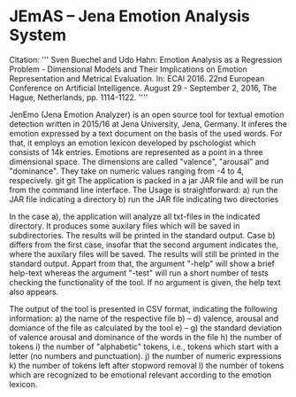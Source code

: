 # JEmAS – Jena Emotion Analysis System

Citation:
'''
Sven Buechel and Udo Hahn: Emotion Analysis as a Regression Problem - Dimensional Models and Their Implications on Emotion Representation and Metrical Evaluation. In: ECAI 2016. 22nd European Conference on Artificial Intelligence. August 29 - September 2, 2016, The Hague, Netherlands, pp. 1114-1122.
''''

JenEmo (Jena Emotion Analyzer) is an open source tool for textual emotion detection 
written in 2015/16 at Jena University, Jena, Germany. 
It inferes the emotion expressed by a text document on the basis of the used words. 
For that, it employs an emotion lexicon developed 
by pschologist which consists of 14k entries. Emotions are represented as 
a point in a three dimensional space. The dimensions are called "valence", 
"arousal" and "dominance". 
They take on numeric values ranging from -4 to 4, respecively.
git
git
The application is packed in a jar JAR file 
and will be run from the command line interface. 
The Usage is straightforward:
	a) run the JAR file indicating a directory
	b) run the JAR file indicating two directories

In the case a), the application will analyze all txt-files in the indicated directory. 
It produces some auxilary files which will be saved in subdirectories. 
The results will be printed in the standard output. Case b) differs from the first case, 
insofar that the second argument indicates the, where the auxilary files will be saved. 
The results will still be printed in the standard output.
Appart from that, the argument "-help" will show a brief help-text 
whereas the argument "-test" will run a short number of tests 
checking the functionality of the tool. If no argument is given, the help text also
appears.

The output of the tool is presented in CSV format, indicating the following information:
	a) the name of the respective file
	b) – d) valence, arousal and domiance of the file as calculated by the tool
	e) – g) the standard deviation of valence arousal and dominance 
		of the words in the file
	h) the number of tokens
	i) the number of "alphabetic" tokens, i.e., tokens which start with a letter 
		(no numbers and punctuation).
	j) the number of numeric expressions
	k) the number of tokens left after stopword removal
	l) the number of tokens which are recognized to be emotional relevant 
		according to the emotion lexicon.
